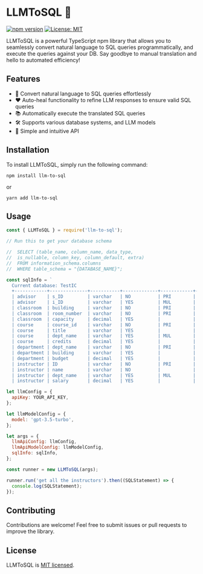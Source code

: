 # LLMToSQL 🚀

[![npm version](https://badge.fury.io/js/llm-to-sql.svg)](https://badge.fury.io/js/llm-to-sql)
[![License: MIT](https://img.shields.io/badge/License-MIT-yellow.svg)](https://opensource.org/licenses/MIT)

LLMToSQL is a powerful TypeScript npm library that allows you to seamlessly convert natural language to SQL queries programmatically, and execute the queries against your DB. Say goodbye to manual translation and hello to automated efficiency!

## Features

- 📝 Convert natural language to SQL queries effortlessly
- ❤️ Auto-heal functionality to refine LLM responses to ensure valid SQL queries
- 📚 Automatically execute the translated SQL queries
- 🛠️ Supports various database systems, and LLM models
- 🧩 Simple and intuitive API

## Installation

To install LLMToSQL, simply run the following command:

    npm install llm-to-sql

or

    yarn add llm-to-sql

## Usage

```Javascript
const { LLMToSQL } = require('llm-to-sql');

// Run this to get your database schema

//  SELECT (table_name, column_name, data_type,
//  is_nullable, column_key, column_default, extra)
//  FROM information_schema.columns
//  WHERE table_schema = "{DATABASE_NAME}";

const sqlInfo = `
  Current database: TestIC
  +------------+--------------+-----------+-------------+------------+----------------+-------+
  | advisor    | s_ID         | varchar   | NO          | PRI        | NULL           |       |
  | advisor    | i_ID         | varchar   | YES         | MUL        | NULL           |       |
  | classroom  | building     | varchar   | NO          | PRI        | NULL           |       |
  | classroom  | room_number  | varchar   | NO          | PRI        | NULL           |       |
  | classroom  | capacity     | decimal   | YES         |            | NULL           |       |
  | course     | course_id    | varchar   | NO          | PRI        | NULL           |       |
  | course     | title        | varchar   | YES         |            | NULL           |       |
  | course     | dept_name    | varchar   | YES         | MUL        | NULL           |       |
  | course     | credits      | decimal   | YES         |            | NULL           |       |
  | department | dept_name    | varchar   | NO          | PRI        | NULL           |       |
  | department | building     | varchar   | YES         |            | NULL           |       |
  | department | budget       | decimal   | YES         |            | NULL           |       |
  | instructor | ID           | varchar   | NO          | PRI        | NULL           |       |
  | instructor | name         | varchar   | NO          |            | NULL           |       |
  | instructor | dept_name    | varchar   | YES         | MUL        | NULL           |       |
  | instructor | salary       | decimal   | YES         |            | NULL           |       |`;

let llmConfig = {
  apiKey: YOUR_API_KEY,
};

let llmModelConfig = {
  model: 'gpt-3.5-turbo',
};

let args = {
  llmApiConfig: llmConfig,
  llmApiModelConfig: llmModelConfig,
  sqlInfo: sqlInfo,
};

const runner = new LLMToSQL(args);

runner.run('get all the instructors').then((SQLStatement) => {
  console.log(SQLStatement);
});

```

## Contributing

Contributions are welcome! Feel free to submit issues or pull requests to improve the library.

## License

LLMToSQL is [MIT licensed](https://opensource.org/licenses/MIT).
